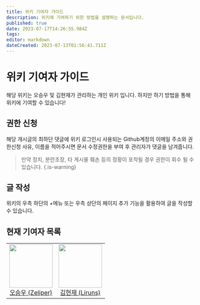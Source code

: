 ```yaml
---
title: 위키 기여자 가이드
description: 위키에 기여하기 위한 방법을 설명하는 문서입니다.
published: true
date: 2023-07-17T14:26:55.984Z
tags: 
editor: markdown
dateCreated: 2023-07-13T01:56:41.711Z
---
```


# 위키 기여자 가이드

해당 위키는 오승우 및 김현재가 관리하는 개인 위키 입니다.
하지만 하기 방법을 통해 위키에 기여할 수 있습니다!

## 권한 신청

해당 개시글의 최하단 댓글에 위키 로그인시 사용되는 Github계정의 이메일 주소와 권한신청 사유, 이름을 적어주시면 문서 수정권한을 부여 후 관리자가 댓글을 남겨줍니다.

> 만약 정치, 분란조장, 타 게시물 훼손 등의 정황이 포착될 경우 권한이 회수 될 수 있습니다.
{.is-warning}

## 글 작성

위키의 우측 하단의 +메뉴 또는 우측 상단의 페이지 추가 기능을 활용하여 글을 작성할 수 있습니다.

## 현재 기여자 목록

<table>
  <tr>
    <td>
      <a href="https://github.com/Zeliper">
        <img src="https://github.com/zeliper.png?size=250" width="115" style="max-width: 100%;">
        <br/>
        <center>오승우 (Zeliper)</center>
      </a>
    </td>
    <td>
      <a href="https://github.com/liruns">
        <img src="https://github.com/liruns.png?size=250" width="115" style="max-width: 100%;">
        <br/>
        <center>김현재 (Liruns)</center>
      </a>
    </td>
  </tr>
</table>